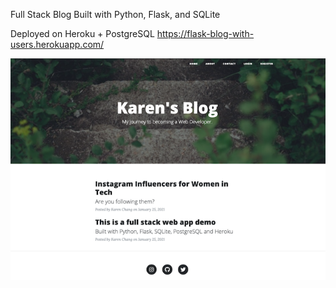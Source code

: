 Full Stack Blog Built with Python, Flask, and SQLite 

Deployed on Heroku + PostgreSQL
https://flask-blog-with-users.herokuapp.com/

![Full Stack Blo](https://github.com/karen-developer/flask-blog-with-users/blob/master/static/img/flask-blog-with-users.jpg?raw=true)
